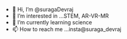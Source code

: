 - 👋 Hi, I’m @suragaDevraj
- 👀 I’m interested in ...STEM, AR-VR-MR
- 🌱 I’m currently learning science
- 📫 How to reach me ...insta@suraga_devraj

<!---
suragaDevraj/suragaDevraj is a ✨ special ✨ repository because its `README.md` (this file) appears on your GitHub profile.
You can click the Preview link to take a look at your changes.
--->
